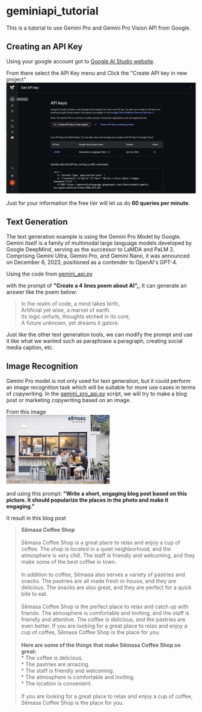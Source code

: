 # geminiapi_tutorial

This is a tutorial to use Gemini Pro and Gemini Pro Vision API from Google.

## Creating an API Key

Using your google account got to [Google AI Studio website](https://makersuite.google.com/app/prompts/new_freeform). 

From there select the API Key menu and Click the "Create API key in new project"
![google_ai](asset/google_ai_studio.jpeg)

Just for your information the free tier will let us do **60 queries per minute**.

## Text Generation
The text generation example is using the Gemini Pro Model by Google. Gemini itself is a family of multimodal large language models developed by Google DeepMind, serving as the successor to LaMDA and PaLM 2. Comprising Gemini Ultra, Gemini Pro, and Gemini Nano, it was announced on December 6, 2023, positioned as a contender to OpenAI's GPT-4.

Using the code from [gemini_api.py](https://github.com/geraldbryan/geminiapi_tutorial/blob/main/gemini_api.py)

with the prompt of **"Create a 4 lines poem about AI",**, It can generate an answer like the poem below:

> In the realm of code, a mind takes birth, <br> Artificial yet wise, a marvel of earth. <br> Its logic unfurls, thoughts etched in its core,<br> A future unknown, yet dreams it galore.

Just like the other text generation tools, we can modify the prompt and use it like what we wanted such as paraphrase a paragraph, creating social media caption, etc.

## Image Recognition
Gemini Pro model is not only used for text generation, but it could perform an image recognition task which will be suitable for more use cases in terms of copywriting. In the [gemini_pro_api.py](https://github.com/geraldbryan/geminiapi_tutorial/blob/main/gemini_pro_api.py) script, we will try to make a blog post or marketing copywriting based on an image.

From this image
<br>
![coffee_shop](asset/images.jpeg)

and using this prompt: **"Write a short, engaging blog post based on this picture. It should popularize the places in the photo and make it engaging."**

It result in this blog post

> **Sẽmasa Coffee Shop** <br><br> Sẽmasa Coffee Shop is a great place to relax and enjoy a cup of coffee. The shop is located in a quiet neighborhood, and the atmosphere is very chill. The staff is friendly and welcoming, and they make some of the best coffee in town.<br><br> In addition to coffee, Sẽmasa also serves a variety of pastries and snacks. The pastries are all made fresh in-house, and they are delicious. The snacks are also great, and they are perfect for a quick bite to eat.<br><br> Sẽmasa Coffee Shop is the perfect place to relax and catch up with friends. The atmosphere is comfortable and inviting, and the staff is friendly and attentive. The coffee is delicious, and the pastries are even better. If you are looking for a great place to relax and enjoy a cup of coffee, Sẽmasa Coffee Shop is the place for you.<br><br> **Here are some of the things that make Sẽmasa Coffee Shop so great:** <br> * The coffee is delicious.<br>* The pastries are amazing.<br>* The staff is friendly and welcoming.<br>* The atmosphere is comfortable and inviting.<br>* The location is convenient.<br><br>If you are looking for a great place to relax and enjoy a cup of coffee, Sẽmasa Coffee Shop is the place for you.
